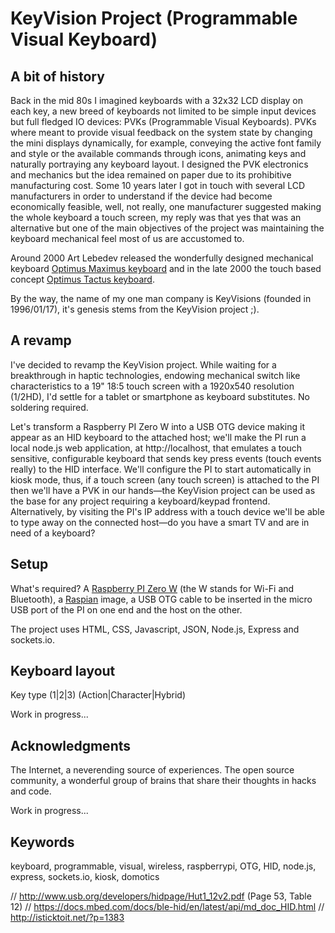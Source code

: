 # KeyVision Project (Programmable Visual Keyboard)

## A bit of history
Back in the mid 80s I imagined keyboards with a 32x32 LCD display on each key, a new breed of keyboards not limited to be simple input devices but full fledged IO devices: PVKs (Programmable Visual Keyboards). PVKs where meant to provide visual feedback on the system state by changing the mini displays dynamically, for example, conveying the active font family and style or the available commands through icons, animating keys and naturally portraying any keyboard layout. I designed the PVK electronics and mechanics but the idea remained on paper due to its prohibitive manufacturing cost. Some 10 years later I got in touch with several LCD manufacturers in order to understand if the device had become economically feasible, well, not really, one manufacturer suggested making the whole keyboard a touch screen, my reply was that yes that was an alternative but one of the main objectives of the project was maintaining the keyboard mechanical feel most of us are accustomed to.

Around 2000 Art Lebedev released the wonderfully designed mechanical keyboard [Optimus Maximus keyboard](https://www.artlebedev.com/optimus/maximus/) and in the late 2000 the touch based concept [Optimus Tactus keyboard](https://www.artlebedev.com/optimus/tactus/).

By the way, the name of my one man company is KeyVisions (founded in 1996/01/17), it's genesis stems from the KeyVision project ;).

## A revamp
I've decided to revamp the KeyVision project. While waiting for a breakthrough in haptic technologies, endowing mechanical switch like characteristics to a 19" 18:5 touch screen with a 1920x540 resolution (1/2HD), I'd settle for a tablet or smartphone as keyboard substitutes. No soldering required.

Let's transform a Raspberry PI Zero W into a USB OTG device making it appear as an HID keyboard to the attached host; we'll make the PI run a local node.js web application, at http://localhost, that emulates a touch sensitive, configurable keyboard that sends key press events (touch events really) to the HID interface. We'll configure the PI to start automatically in kiosk mode, thus, if a touch screen (any touch screen) is attached to the PI then we'll have a PVK in our hands—the KeyVision project can be used as the base for any project requiring a keyboard/keypad frontend. Alternatively, by visiting the PI's IP address with a touch device we'll be able to type away on the connected host—do you have a smart TV and are in need of a keyboard?

## Setup
What's required? A [Raspberry PI Zero W](https://www.raspberrypi.org/products/pi-zero-w/) (the W stands for Wi-Fi and Bluetooth), a [Raspian](https://www.raspberrypi.org/downloads/raspbian/) image, a USB OTG cable to be inserted in the micro USB port of the PI on one end and the host on the other.

The project uses HTML, CSS, Javascript, JSON, Node.js, Express and sockets.io.

## Keyboard layout

Key type (1|2|3) (Action|Character|Hybrid)

Work in progress...

## Acknowledgments
The Internet, a neverending source of experiences. The open source community, a wonderful group of brains that share their thoughts in hacks and code.

Work in progress...

## Keywords
keyboard, programmable, visual, wireless, raspberrypi, OTG, HID, node.js, express, sockets.io, kiosk, domotics

// http://www.usb.org/developers/hidpage/Hut1_12v2.pdf (Page 53, Table 12)
// https://docs.mbed.com/docs/ble-hid/en/latest/api/md_doc_HID.html
// http://isticktoit.net/?p=1383


